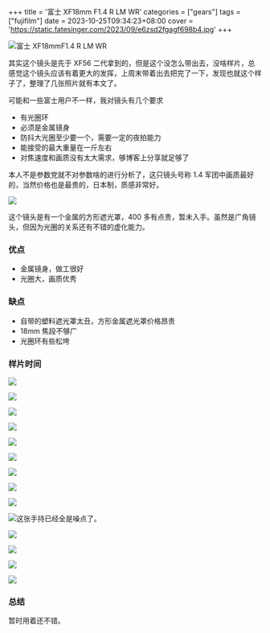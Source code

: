 +++
title = '富士 XF18mm F1.4 R LM WR'
categories = ["gears"]
tags = ["fujifilm"]
date = 2023-10-25T09:34:23+08:00
cover = 'https://static.fatesinger.com/2023/09/e6zsd2fgagf698b4.jpg'
+++

![富士 XF18mmF1.4 R LM WR](//static.fatesinger.com/2023/09/e6zsd2fgagf698b4.jpg)

其实这个镜头是先于 XF56 二代拿到的，但是这个没怎么带出去，没啥样片，总感觉这个镜头应该有着更大的发挥，上周末带着出去把完了一下，发现也就这个样子了，整理了几张照片就有本文了。

可能和一些富士用户不一样，我对镜头有几个要求

-   有光圈环
-   必须是金属镜身
-   防抖大光圈至少要一个，需要一定的夜拍能力
-   能接受的最大重量在一斤左右
-   对焦速度和画质没有太大需求，够博客上分享就足够了

本人不是参数党就不对参数啥的进行分析了，这只镜头号称 1.4 军团中画质最好的，当然价格也是最贵的，日本制，质感非常好。

![](//static.fatesinger.com/2023/09/hey0l89rxxisj40g.jpg)

这个镜头是有一个金属的方形遮光罩，400 多有点贵，暂未入手。虽然是广角镜头，但因为光圈的关系还有不错的虚化能力。

### 优点

-   金属镜身，做工很好
-   光圈大，画质优秀

### 缺点

-   自带的塑料遮光罩太丑，方形金属遮光罩价格昂贵
-   18mm 焦段不够广
-   光圈环有些松垮

### 样片时间

![](//static.fatesinger.com/2023/09/wc2rn0cq7z6cajzv.jpg)

![](//static.fatesinger.com/2023/09/xbjd2ydtkob0beu7.jpg)

![](//static.fatesinger.com/2023/09/3l1v4byy79zxwdg7.jpg)

![](//static.fatesinger.com/2023/09/v44bq6lrcjcz7stf.jpg)

![](//static.fatesinger.com/2023/09/n9oij4zqd6fwxrsv.jpg)

![](//static.fatesinger.com/2023/09/rkcrwpm8ti2ydle4.jpg)

![](//static.fatesinger.com/2023/09/y2uiyc53b4nr74kq.jpg)

![](//static.fatesinger.com/2023/09/57h4670c99zi3x8k.jpg)

![](//static.fatesinger.com/2023/09/kdazrvy1uon27ua8.jpg)

![这张手持已经全是噪点了。](//static.fatesinger.com/2023/09/2e2x0glommu7gp38.jpg)

![](//static.fatesinger.com/2023/08/me138diy97pskjzt.jpg)

![](//static.fatesinger.com/2023/08/hiei62sxtmsadzpr.jpg)

![](//static.fatesinger.com/2023/08/m76hhxxri8zz1a38.jpg)

![](//static.fatesinger.com/2023/08/r95og36a35mweu95.jpg)

### 总结

暂时用着还不错。
